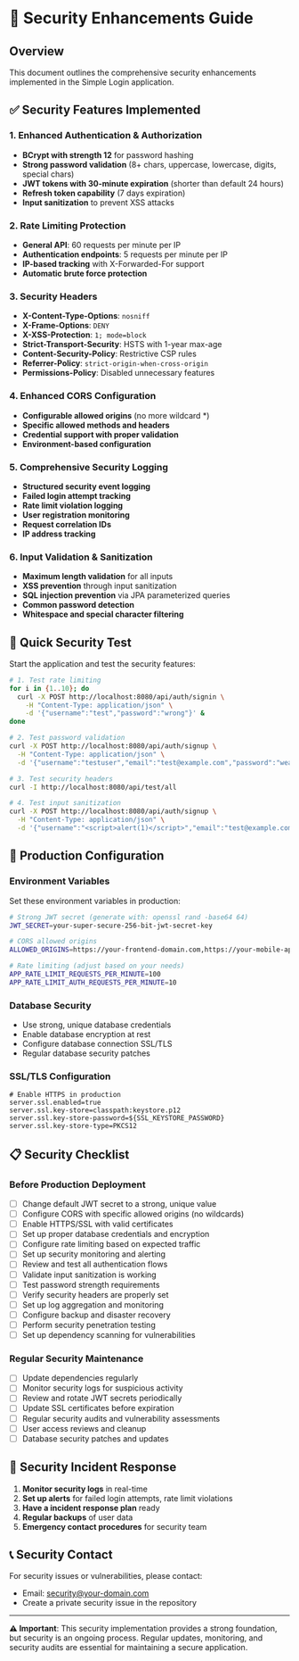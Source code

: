 # 🔐 Security Enhancements Guide

## Overview
This document outlines the comprehensive security enhancements implemented in the Simple Login application.

## ✅ Security Features Implemented

### 1. **Enhanced Authentication & Authorization**
- **BCrypt with strength 12** for password hashing
- **Strong password validation** (8+ chars, uppercase, lowercase, digits, special chars)
- **JWT tokens with 30-minute expiration** (shorter than default 24 hours)
- **Refresh token capability** (7 days expiration)
- **Input sanitization** to prevent XSS attacks

### 2. **Rate Limiting Protection**
- **General API**: 60 requests per minute per IP
- **Authentication endpoints**: 5 requests per minute per IP
- **IP-based tracking** with X-Forwarded-For support
- **Automatic brute force protection**

### 3. **Security Headers**
- **X-Content-Type-Options**: `nosniff`
- **X-Frame-Options**: `DENY`
- **X-XSS-Protection**: `1; mode=block`
- **Strict-Transport-Security**: HSTS with 1-year max-age
- **Content-Security-Policy**: Restrictive CSP rules
- **Referrer-Policy**: `strict-origin-when-cross-origin`
- **Permissions-Policy**: Disabled unnecessary features

### 4. **Enhanced CORS Configuration**
- **Configurable allowed origins** (no more wildcard *)
- **Specific allowed methods and headers**
- **Credential support with proper validation**
- **Environment-based configuration**

### 5. **Comprehensive Security Logging**
- **Structured security event logging**
- **Failed login attempt tracking**
- **Rate limit violation logging**
- **User registration monitoring**
- **Request correlation IDs**
- **IP address tracking**

### 6. **Input Validation & Sanitization**
- **Maximum length validation** for all inputs
- **XSS prevention** through input sanitization
- **SQL injection prevention** via JPA parameterized queries
- **Common password detection**
- **Whitespace and special character filtering**

## 🚀 Quick Security Test

Start the application and test the security features:

```bash
# 1. Test rate limiting
for i in {1..10}; do
  curl -X POST http://localhost:8080/api/auth/signin \
    -H "Content-Type: application/json" \
    -d '{"username":"test","password":"wrong"}' &
done

# 2. Test password validation
curl -X POST http://localhost:8080/api/auth/signup \
  -H "Content-Type: application/json" \
  -d '{"username":"testuser","email":"test@example.com","password":"weak"}'

# 3. Test security headers
curl -I http://localhost:8080/api/test/all

# 4. Test input sanitization
curl -X POST http://localhost:8080/api/auth/signup \
  -H "Content-Type: application/json" \
  -d '{"username":"<script>alert(1)</script>","email":"test@example.com","password":"StrongPass123!"}'
```

## 🔧 Production Configuration

### Environment Variables
Set these environment variables in production:

```bash
# Strong JWT secret (generate with: openssl rand -base64 64)
JWT_SECRET=your-super-secure-256-bit-jwt-secret-key

# CORS allowed origins
ALLOWED_ORIGINS=https://your-frontend-domain.com,https://your-mobile-app.com

# Rate limiting (adjust based on your needs)
APP_RATE_LIMIT_REQUESTS_PER_MINUTE=100
APP_RATE_LIMIT_AUTH_REQUESTS_PER_MINUTE=10
```

### Database Security
- Use strong, unique database credentials
- Enable database encryption at rest
- Configure database connection SSL/TLS
- Regular database security patches

### SSL/TLS Configuration
```properties
# Enable HTTPS in production
server.ssl.enabled=true
server.ssl.key-store=classpath:keystore.p12
server.ssl.key-store-password=${SSL_KEYSTORE_PASSWORD}
server.ssl.key-store-type=PKCS12
```

## 📋 Security Checklist

### Before Production Deployment
- [ ] Change default JWT secret to a strong, unique value
- [ ] Configure CORS with specific allowed origins (no wildcards)
- [ ] Enable HTTPS/SSL with valid certificates
- [ ] Set up proper database credentials and encryption
- [ ] Configure rate limiting based on expected traffic
- [ ] Set up security monitoring and alerting
- [ ] Review and test all authentication flows
- [ ] Validate input sanitization is working
- [ ] Test password strength requirements
- [ ] Verify security headers are properly set
- [ ] Set up log aggregation and monitoring
- [ ] Configure backup and disaster recovery
- [ ] Perform security penetration testing
- [ ] Set up dependency scanning for vulnerabilities

### Regular Security Maintenance
- [ ] Update dependencies regularly
- [ ] Monitor security logs for suspicious activity
- [ ] Review and rotate JWT secrets periodically
- [ ] Update SSL certificates before expiration
- [ ] Regular security audits and vulnerability assessments
- [ ] User access reviews and cleanup
- [ ] Database security patches and updates

## 🚨 Security Incident Response

1. **Monitor security logs** in real-time
2. **Set up alerts** for failed login attempts, rate limit violations
3. **Have a incident response plan** ready
4. **Regular backups** of user data
5. **Emergency contact procedures** for security team

## 📞 Security Contact

For security issues or vulnerabilities, please contact:
- Email: security@your-domain.com
- Create a private security issue in the repository

---

**⚠️ Important**: This security implementation provides a strong foundation, but security is an ongoing process. Regular updates, monitoring, and security audits are essential for maintaining a secure application. 